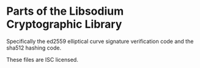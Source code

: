 # Parts of the Libsodium Cryptographic Library

Specifically the ed2559 elliptical curve signature verification code and the
sha512 hashing code.

These files are ISC licensed.
